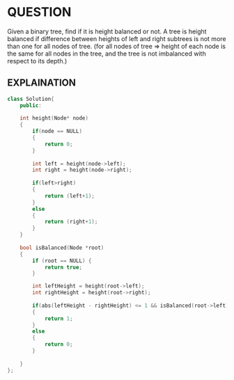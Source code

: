 # QUESTION

Given a binary tree, find if it is height balanced or not.
A tree is height balanced if difference between heights of left and right subtrees is not more than one for all nodes of tree.
(for all nodes of tree =>  height of each node is the same for all nodes in the tree, and the tree is not imbalanced with respect to its depth.)

## EXPLAINATION

```cpp
class Solution{
    public:
    
    int height(Node* node)
    {
        if(node == NULL)
        {
            return 0;
        }
        
        int left = height(node->left);
        int right = height(node->right);
        
        if(left>right)
        {
            return (left+1);
        }
        else
        {
            return (right+1);
        }
    }
    
    bool isBalanced(Node *root)
    {
        if (root == NULL) {
            return true;
        }

        int leftHeight = height(root->left);
        int rightHeight = height(root->right);
        
        if(abs(leftHeight - rightHeight) <= 1 && isBalanced(root->left) && isBalanced(root->right))
        {
            return 1;
        }
        else
        {
            return 0;
        }
        
    }
};
```
